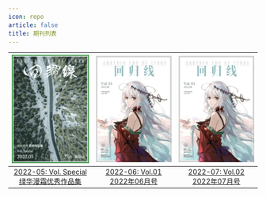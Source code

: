 ```yaml
---
icon: repo
article: false
title: 期刊列表
---
```




|![](./2022-05/res/cover.png)|![](./2022-06/cover.jpg)|![](./2022-06/cover.jpg)|
|:-:|:-:|:-:|
|[2022-05: Vol. Special <br>绿华漫霜优秀作品集](2022-05)|[2022-06: Vol.01 <br>2022年06月号](2022-06)|[2022-07: Vol.02 <br>2022年07月号](2022-07)|

